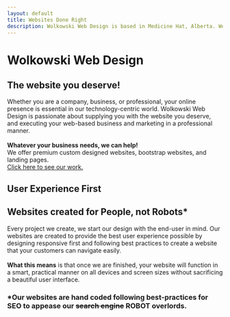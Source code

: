 ```yaml
---
layout: default
title: Websites Done Right
description: Wolkowski Web Design is based in Medicine Hat, Alberta. We specialize in creating beautiful, responsive, and functional professional Web Sites.
---
```

<div class="scroll scroll-first">
	<h1>Wolkowski Web Design</h1>
    <a href="#scrolled" class="scroll-down">
        <i class="fas fa-angle-down"></i>
    </a>
</div>
<div class="scroll scroll-block" id="scrolled dark-nav">
	<div class="content">
    <h2>The website you deserve!</h2>
    <p>Whether you are a company, business, or professional, your online presence is essential in our technology-centric world. Wolkowski Web Design is passionate about supplying you with the website you deserve, and executing your web-based business and marketing in a professional manner.<br><br> <strong>Whatever your business needs, we can help!</strong><br>
		We offer premium custom designed websites, bootstrap websites, and landing pages.<br><a href="/portfolio#projects">Click here to see our work.</a></p>
	</div>
</div>
<div class="scroll scroll-second">
	<h2 id="large-text">User Experience First</h2>
</div>
<div class="scroll scroll-block">
	<div class="content">
    <h2>Websites created for People, not Robots*</h2>
    <p>Every project we create, we start our design with the end-user in mind. Our websites are created to provide the best user experience possible by designing responsive first and following best practices to create a website that your customers can navigate easily.<br><br><strong>What this means</strong> is that once we are finished, your website will function in a smart, practical manner on all devices and screen sizes without sacrificing a beautiful user interface.</p>
    <h3>*Our websites are hand coded following best-practices for SEO to appease our <strike>search engine</strike> ROBOT overlords.</h3>
	</div>
</div>
